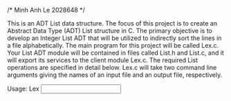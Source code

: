 /*
Minh Anh Le
2028648
*/

This is an ADT List data structure. The focus of this project is to create an Abstract Data Type (ADT) List structure in C. The primary objective is to develop an Integer List ADT that will be utilized to indirectly sort the lines in a file alphabetically.
The main program for this project will be called Lex.c. Your List ADT module will be contained in files called List.h and List.c, and it will export its services to the client module Lex.c.
The required List operations are specified in detail below. Lex.c will take two command line arguments giving the names of an input file and an output file, respectively.

Usage: Lex <input file> <output file>